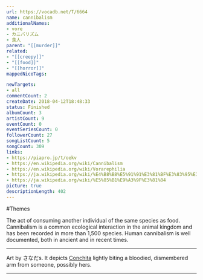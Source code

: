 ```yaml
---
url: https://vocadb.net/T/6664
name: cannibalism
additionalNames: 
- vore
- カニバリズム
- 食人
parent: "[[murder]]"
related:
- "[[creepy]]"
- "[[food]]"
- "[[horror]]"
mappedNicoTags:

newTargets:
- all
commentCount: 2
createDate: 2018-04-12T18:48:33
status: Finished
albumCount: 3
artistCount: 9
eventCount: 0
eventSeriesCount: 0
followerCount: 27
songListCount: 5
songCount: 309
links: 
- https://piapro.jp/t/oekv
- https://en.wikipedia.org/wiki/Cannibalism
- https://en.wikipedia.org/wiki/Vorarephilia
- https://ja.wikipedia.org/wiki/%E4%B8%B8%E5%91%91%E3%81%BF%E3%83%95%E3%82%A7%E3%83%86%E3%82%A3%E3%82%B7%E3%82%BA%E3%83%A0
- https://ja.wikipedia.org/wiki/%E5%85%B1%E9%A3%9F%E3%81%84
picture: true
descriptionLength: 402
---
```


#Themes

The act of consuming another individual of the same species as food. 
Cannibalism is a common ecological interaction in the animal kingdom and has been recorded in more than 1,500 species. Human cannibalism is well documented, both in ancient and in recent times.

---
Art by さなだs. It depicts [Conchita](https://vocadb.net/S/1588) lightly biting a bloodied, dismembered arm from someone, possibly hers.

---

